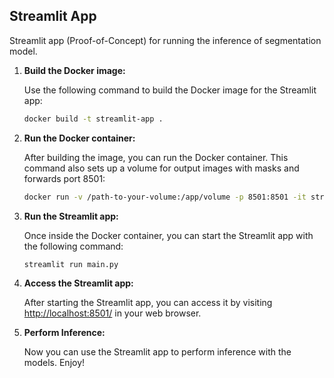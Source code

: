## Streamlit App

Streamlit app (Proof-of-Concept) for running the inference of segmentation model.

1. **Build the Docker image:**

    Use the following command to build the Docker image for the Streamlit app:

    ```sh
    docker build -t streamlit-app .
    ```

2. **Run the Docker container:**

    After building the image, you can run the Docker container. This command also sets up a volume for output images with masks and forwards port 8501:

    ```sh
    docker run -v /path-to-your-volume:/app/volume -p 8501:8501 -it streamlit-app bash
    ```

3. **Run the Streamlit app:**

    Once inside the Docker container, you can start the Streamlit app with the following command:

    ```sh
    streamlit run main.py
    ```

4. **Access the Streamlit app:**

    After starting the Streamlit app, you can access it by visiting [http://localhost:8501/](http://localhost:8501/) in your web browser.

5. **Perform Inference:**

    Now you can use the Streamlit app to perform inference with the models. Enjoy!